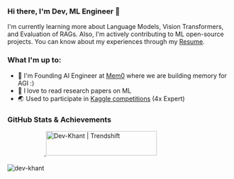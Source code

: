 ### Hi there, I'm Dev, ML Engineer 👋

I'm currently learning more about Language Models, Vision Transformers, and Evaluation of RAGs. Also, I'm actively contributing to ML open-source projects. You can know about my experiences through my [Resume](https://drive.google.com/file/d/1kNZKvTkUIB_oyO4sjdp00OkRnBABOUkq/view?usp=sharing).

### What I'm up to:
- 🔭 I'm Founding AI Engineer at [Mem0](https://github.com/mem0ai) where we are building memory for AGI :)
- 🌱 I love to read research papers on ML
- 🌏 Used to participate in [Kaggle competitions](https://www.kaggle.com/devkhant24) (4x Expert)

### GitHub Stats & Achievements
&nbsp;&nbsp;&nbsp;&nbsp;&nbsp;&nbsp;&nbsp;&nbsp;&nbsp;&nbsp;&nbsp;&nbsp;&nbsp;&nbsp;&nbsp;&nbsp;&nbsp;&nbsp;&nbsp;&nbsp;&nbsp;<a href="https://trendshift.io/developers/6669" target="_blank">
  <img src="https://trendshift.io/api/badge/developers/6669" alt="Dev-Khant | Trendshift" width="250" height="55"/>
</a>
<br />
<br />
<img align="center" src="https://github-readme-stats.vercel.app/api?username=dev-khant&show_icons=true&locale=en" alt="dev-khant" />
